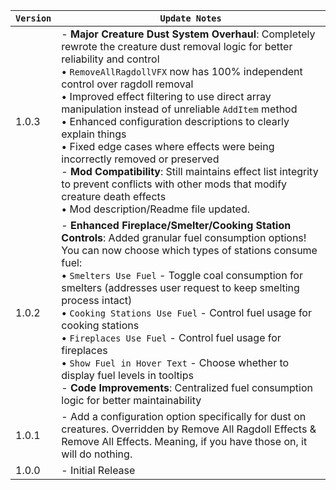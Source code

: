 | `Version` | `Update Notes`                                                                                                                                                                                                                                                                                                                                                                                                                                                                                                                                                                                                                                                                  |
|-----------|---------------------------------------------------------------------------------------------------------------------------------------------------------------------------------------------------------------------------------------------------------------------------------------------------------------------------------------------------------------------------------------------------------------------------------------------------------------------------------------------------------------------------------------------------------------------------------------------------------------------------------------------------------------------------------|
| 1.0.3     | - **Major Creature Dust System Overhaul**: Completely rewrote the creature dust removal logic for better reliability and control<br/>  • `RemoveAllRagdollVFX` now has 100% independent control over ragdoll removal<br/>  • Improved effect filtering to use direct array manipulation instead of unreliable `AddItem` method<br/>  • Enhanced configuration descriptions to clearly explain things<br/>  • Fixed edge cases where effects were being incorrectly removed or preserved<br/>- **Mod Compatibility**: Still maintains effect list integrity to prevent conflicts with other mods that modify creature death effects<br/>  • Mod description/Readme file updated. |
| 1.0.2     | - **Enhanced Fireplace/Smelter/Cooking Station Controls**: Added granular fuel consumption options! You can now choose which types of stations consume fuel:<br/>  • `Smelters Use Fuel` - Toggle coal consumption for smelters (addresses user request to keep smelting process intact)<br/>  • `Cooking Stations Use Fuel` - Control fuel usage for cooking stations<br/>  • `Fireplaces Use Fuel` - Control fuel usage for fireplaces<br/>  • `Show Fuel in Hover Text` - Choose whether to display fuel levels in tooltips<br/>- **Code Improvements**: Centralized fuel consumption logic for better maintainability                                                       |
| 1.0.1     | - Add a configuration option specifically for dust on creatures.  Overridden by Remove All Ragdoll Effects & Remove All Effects. Meaning, if you have those on, it will do nothing.                                                                                                                                                                                                                                                                                                                                                                                                                                                                                             |
| 1.0.0     | - Initial Release                                                                                                                                                                                                                                                                                                                                                                                                                                                                                                                                                                                                                                                               |